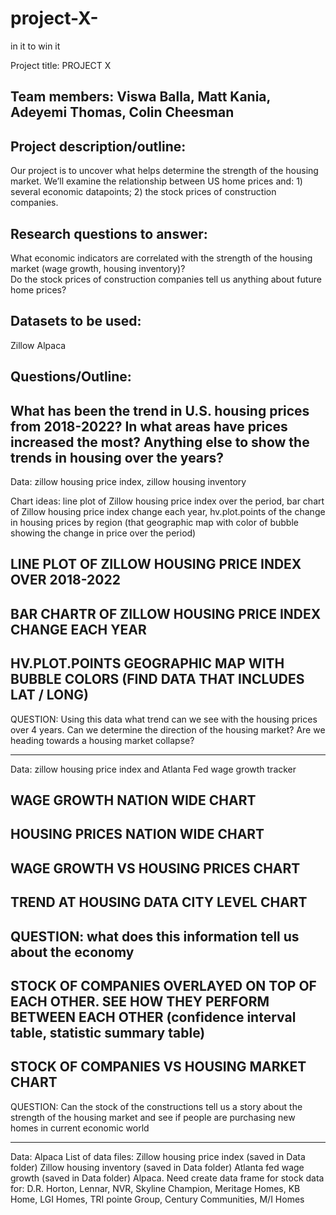 # project-X-

in it to win it

Project title: PROJECT X

## Team members: Viswa Balla, Matt Kania, Adeyemi Thomas, Colin Cheesman

## Project description/outline:
 Our project is to uncover what helps determine the strength of the housing market. We’ll examine the relationship between US home prices and: 1) several economic datapoints; 2) the stock prices of construction companies.  

## Research questions to answer:
What economic indicators are correlated with the strength of the housing market (wage growth, housing inventory)?  
Do the stock prices of construction companies tell us anything about future home prices? 


## Datasets to be used:
Zillow 
Alpaca 


## Questions/Outline:
What has been the trend in U.S. housing prices from 2018-2022? In what areas have prices increased the most? Anything else to show the trends in housing over the years? 
-----------------------------------------------
Data: zillow housing price index, zillow housing inventory

Chart ideas: line plot of Zillow housing price index over the period, bar chart of Zillow housing price index change each year, hv.plot.points of the change in housing prices by region (that geographic map with color of bubble showing the change in price over the period)

## LINE PLOT OF ZILLOW HOUSING PRICE INDEX OVER 2018-2022
## BAR CHARTR OF ZILLOW HOUSING PRICE INDEX CHANGE EACH YEAR
## HV.PLOT.POINTS GEOGRAPHIC MAP WITH BUBBLE COLORS (FIND DATA THAT INCLUDES LAT / LONG) 

QUESTION: Using this data what trend can we see with the housing prices over 4 years. Can we determine the direction of the housing market? 
Are we heading towards a housing market collapse?  

-------------------------------------------

Data:   zillow housing price index and Atlanta Fed wage growth tracker
## WAGE GROWTH NATION WIDE CHART
## HOUSING PRICES NATION WIDE CHART
## WAGE GROWTH VS HOUSING PRICES CHART
## TREND AT HOUSING DATA CITY LEVEL CHART
QUESTION: what does this information tell us about the economy
------------------------------------------



## STOCK OF COMPANIES OVERLAYED ON TOP OF EACH OTHER. SEE HOW THEY PERFORM BETWEEN EACH OTHER (confidence interval table, statistic summary table) 
## STOCK OF COMPANIES VS HOUSING MARKET CHART 

QUESTION: Can the stock of the constructions tell us a story about the strength of the housing market and see if people are purchasing new homes in current economic world

---------------------
Data: Alpaca
List of data files: 
Zillow housing price index (saved in Data folder)
Zillow housing inventory (saved in Data folder)
Atlanta fed wage growth (saved in Data folder)
Alpaca. Need create data frame for stock data for: 
D.R. Horton,
Lennar,
NVR,
Skyline Champion,
Meritage Homes,
KB Home,
LGI Homes,
TRI pointe Group,
Century Communities,
 M/I Homes